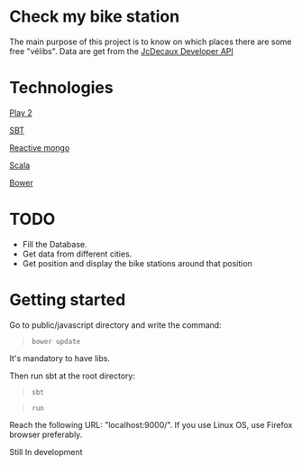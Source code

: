 Check my bike station
=====================

The main purpose of this project is to know on which places there are some free "vélibs".
Data are get from the [JcDecaux Developer API](https://developer.jcdecaux.com/#/home)

Technologies
============

[Play 2](https://www.playframework.com/)

[SBT](http://www.scala-sbt.org/)

[Reactive mongo](http://reactivemongo.org/)

[Scala](https://www.scala-lang.org/)

[Bower](https://bower.io/)

TODO
====

- Fill the Database.
- Get data from different cities.
- Get position and display the bike stations around that position

Getting started
===============

Go to public/javascript directory and write the command: 
>```bower update```

It's mandatory to have libs.

Then run sbt at the root directory:
>```sbt```

>```run```

Reach the following URL: "localhost:9000/". If you use Linux OS, use Firefox browser preferably.

Still In development